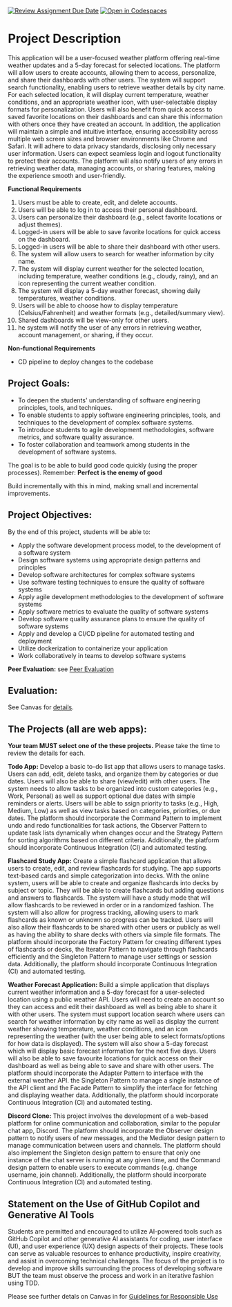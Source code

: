 [![Review Assignment Due Date](https://classroom.github.com/assets/deadline-readme-button-22041afd0340ce965d47ae6ef1cefeee28c7c493a6346c4f15d667ab976d596c.svg)](https://classroom.github.com/a/HWOPiRJG)
[![Open in Codespaces](https://classroom.github.com/assets/launch-codespace-2972f46106e565e64193e422d61a12cf1da4916b45550586e14ef0a7c637dd04.svg)](https://classroom.github.com/open-in-codespaces?assignment_repo_id=16748306)

# Project Description

 This application will be a user-focused weather platform offering real-time weather updates and a 5-day forecast for selected locations. The platform will allow users to create accounts, allowing them to access, personalize, and share their dashboards with other users. The system will support search functionality, enabling users to retrieve weather details by city name. For each selected location, it will display current temperature, weather conditions, and an appropriate weather icon, with user-selectable display formats for personalization. Users will also benefit from quick access to saved favorite locations on their dashboards and can share this information with others once they have created an account. In addition, the application will maintain a simple and intuitive interface, ensuring accessibility across multiple web screen sizes and browser environments like Chrome and Safari. It will adhere to data privacy standards, disclosing only necessary user information. Users can expect seamless login and logout functionality to protect their accounts. The platform will also notify users of any errors in retrieving weather data, managing accounts, or sharing features, making the experience smooth and user-friendly.

**Functional Requirements**

1. Users must be able to create, edit, and delete accounts.
2. Users will be able to log in to access their personal dashboard.
3. Users can personalize their dashboard (e.g., select favorite locations or adjust themes).
4. Logged-in users will be able to save favorite locations for quick access on the dashboard.
5. Logged-in users will be able to share their dashboard with other users.
6. The system will allow users to search for weather information by city name.
7. The system will display current weather for the selected location, including temperature, weather conditions (e.g., cloudy, rainy), and an icon representing the current weather condition.
8. The system will display a 5-day weather forecast, showing daily temperatures, weather conditions.
9. Users will be able to choose how to display temperature (Celsius/Fahrenheit) and weather formats (e.g., detailed/summary view).
10. Shared dashboards will be view-only for other users.
11. he system will notify the user of any errors in retrieving weather, account management, or sharing, if they occur.


**Non-functional Requirements**

* CD pipeline to deploy changes to the codebase
  
## Project Goals:

* To deepen the students' understanding of software engineering principles, tools, and techniques.
* To enable students to apply software engineering principles, tools, and techniques to the development of complex software systems.
* To introduce students to agile development methodologies, software metrics, and software quality assurance.
* To foster collaboration and teamwork among students in the development of software systems.

The goal is to be able to build good code quickly (using the proper processes).  Remember: **Perfect is the enemy of good**

Build incrementally with this in mind, making small and incremental improvements.   

## Project Objectives:

By the end of this project, students will be able to:

* Apply the software development process model, to the development of a software system
* Design software systems using appropriate design patterns and principles
* Develop software architectures for complex software systems
* Use software testing techniques to ensure the quality of software systems
* Apply agile development methodologies to the development of software systems
* Apply software metrics to evaluate the quality of software systems
* Develop software quality assurance plans to ensure the quality of software systems
* Apply and develop a CI/CD pipeline for automated testing and deployment
* Utilize dockerization to containerize your application
* Work collaboratively in teams to develop software systems

**Peer Evaluation:** see [Peer Evaluation](https://canvas.ubc.ca/courses/150415/pages/peer-evaluation?wrap=1)

## Evaluation: 

See Canvas for [details](https://canvas.ubc.ca/courses/150415/pages/the-project).

## The Projects (all are web apps):

**Your team MUST select one of the these projects.**  Please take the time to review the details for each.

**Todo App:**  Develop a basic to-do list app that allows users to manage tasks. Users can add, edit, delete tasks, and organize them by categories or due dates.  Users will also be able to share (view/edit) with other users.  The system needs to allow tasks to be organized into custom categories (e.g., Work, Personal) as well as support optional due dates with simple reminders or alerts.  Users will be able to ssign priority to tasks (e.g., High, Medium, Low) as well as view tasks based on categories, priorities, or due dates.  The platform should incorporate the Command Pattern to implement undo and redo functionalities for task actions, the Observer Pattern to update task lists dynamically when changes occur and the Strategy Pattern for sorting algorithms based on different criteria. Additionally, the platform should incorporate Continuous Integration (CI) and automated testing.

**Flashcard Study App:**  Create a simple flashcard application that allows users to create, edit, and review flashcards for studying. The app supports text-based cards and simple categorization into decks.  With the online system,  users will be able to create and organize flashcards into decks by subject or topic.  They will be able to create flashcards but adding questions and answers to flashcards.   The system will have a study mode that will allow flashcards to be reviewed in order or in a randomized fashion.   The system will also allow for progress tracking, allowing users to  mark flashcards as known or unknown so progress can be tracked.  Users will also allow their flashcards to be shared with other users or publicly as well as having the ability to share decks with others via simple file formats.  The platform should incorporate the Factory Pattern for creating different types of flashcards or decks, the Iterator Pattern to  navigate through flashcards efficiently and the Singleton Pattern to manage user settings or session data.  Additionally, the platform should incorporate Continuous Integration (CI) and automated testing.

**Weather Forecast Application:** Build a simple application that displays current weather information and a 5-day forecast for a user-selected location using a public weather API.  Users will need to create an account so they can access and edit  their dashboard as well as being able to share it with other users.  The system must support location search where users can search for weather information by city name as well as display the current weather showing temperature, weather conditions, and an icon representing the weather (with the user being able to select formats/options for how data is displayed).  The system will also show a 5-day forecast which will display basic forecast information for the next five days.  Users will also be able to save favourite locations for quick access on their dashboard as well as being able to save and share with other users.   The platform should incorporate the Adapter Pattern to interface with the external weather API. the Singleton Pattern to  manage a single instance of the API client and the Facade Pattern to simplify the interface for fetching and displaying weather data.   Additionally, the platform should incorporate Continuous Integration (CI) and automated testing.

**Discord Clone:** This project involves the development of a web-based platform for online communication and collaboration, similar to the popular chat app, Discord. The platform should incorporate the Observer design pattern to notify users of new messages, and the Mediator design pattern to manage communication between users and channels. The platform should also implement the Singleton design pattern to ensure that only one instance of the chat server is running at any given time, and the Command design pattern to enable users to execute commands (e.g. change username, join channel). Additionally, the platform should incorporate Continuous Integration (CI) and automated testing.

## Statement on the Use of GitHub Copilot and Generative AI Tools

Students are permitted and encouraged to utilize AI-powered tools such as GitHub Copilot and other generative AI assistants for coding, user interface (UI), and user experience (UX) design aspects of their projects. These tools can serve as valuable resources to enhance productivity, inspire creativity, and assist in overcoming technical challenges.  The focus of the project is to develop and improve skills surrounding the process of developing software BUT the team must observe the process and work in an iterative fashion using TDD.  

Please see further detals on Canvas in for [Guidelines for Responsible Use](https://canvas.ubc.ca/courses/150415/pages/the-project)
